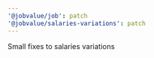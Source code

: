 ```yaml
---
'@jobvalue/job': patch
'@jobvalue/salaries-variations': patch
---
```


Small fixes to salaries variations
